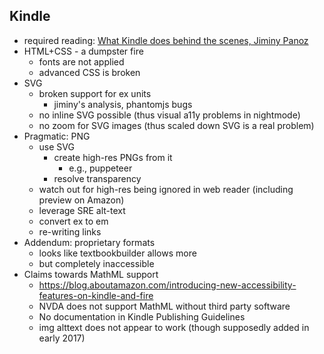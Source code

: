 ## Kindle

* required reading: [What Kindle does behind the scenes, Jiminy Panoz](https://medium.com/@jiminypan/what-kindle-does-behind-the-scenes-3d1be22efce3)
* HTML+CSS - a dumpster fire
  * fonts are not applied
  * advanced CSS is broken
* SVG
  * broken support for ex units
    * jiminy's analysis, phantomjs bugs
  * no inline SVG possible (thus visual a11y problems in nightmode)
  * no zoom for SVG images (thus scaled down SVG is a real problem)
* Pragmatic: PNG
  * use SVG
    * create high-res PNGs from it
      * e.g., puppeteer
    * resolve transparency
  * watch out for high-res being ignored in web reader (including preview on Amazon)
  * leverage SRE alt-text
  * convert ex to em
  * re-writing links
* Addendum: proprietary formats
  * looks like textbookbuilder allows more
  * but completely inaccessible
* Claims towards MathML support
  * https://blog.aboutamazon.com/introducing-new-accessibility-features-on-kindle-and-fire
  * NVDA does not support MathML without third party software
  * No documentation in Kindle Publishing Guidelines
  * img alttext does not appear to work (though supposedly added in early 2017)
